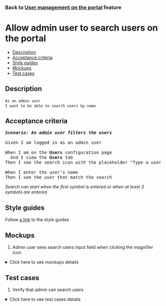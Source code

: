 ### Back to [User management on the portal](../../README.md) feature

# Allow admin user to search users on the portal

- [Description](#description)
- [Acceptance criteria](#acceptance-criteria)
- [Style guides](#style-guides)
- [Mockups](#mockups)
- [Test cases](#test-cases)

## Description

    As an admin user
    I want to be able to search users by name

## Acceptance criteria

<pre>
<b><i>Scenario: An admin user filters the users</i></b>

Given I am logged in as an admin user

When I am on the <b>Users</b> configuration page
  And I view the <b>Users</b> tab
Then I see the search icon with the placeholder "Type a user name here"

When I enter the user’s name
Then I see the user that match the search
</pre>

<i>Search can start when the first symbol is entered or when at least 3 symbols are entered</i>

## Style guides

Follow [a link](https://www.figma.com/proto/0zkkf5WC77OSpvyD6YXpFE/Style-guides?page-id=0%3A1&node-id=19%3A5368&viewport=266%2C48%2C0.54&scaling=min-zoom&starting-point-node-id=19%3A5368) to the style guides

## Mockups

1. Admin user sees search users input field when clicking the magnifier icon

<details>
  <summary>Click here to see mockups details</summary>

**1. Admin user sees search users input field when clicking the magnifier icon:**

![Admin user sees search users input field when clicking the magnifier icon](/desktop_application_features/user_management/images/user_management_page_with_search_input_field.png)

</details>

## Test cases

1. Verify that admin can search users

<details>
  <summary>Click here to see test cases details</summary>

### **#1. Verify that admin can search users on the Users and Admins tabs**

|Preconditions|Steps|Expected result
--------------|-----|----------
|- Log in with admin account</br>- Go to the <b>Users</b> configuration page|1) In the search input, type some text</br>2) Click the <b>Admins</b> tab</br>3) In the search input, type some text|2) The list of users which match the entered text is shown</br>3) The list of admins that match the entered text is shown|
</details>
